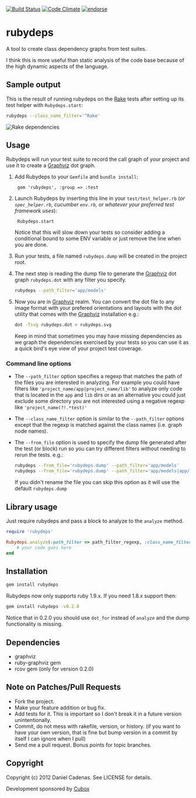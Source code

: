 [![Build Status](https://secure.travis-ci.org/dcadenas/rubydeps.png?branch=master)](http://travis-ci.org/dcadenas/rubydeps)
[![Code Climate](https://codeclimate.com/badge.png)](https://codeclimate.com/github/dcadenas/rubydeps)
[![endorse](http://api.coderwall.com/dcadenas/endorsecount.png)](http://coderwall.com/dcadenas)

rubydeps
========

A tool to create class dependency graphs from test suites.

I think this is more useful than static analysis of the code base because of the high dynamic aspects of the language. 


Sample output
-------------

This is the result of running rubydeps on the [Rake](https://github.com/jimweirich/rake) tests after setting up its test helper with `Rubydeps.start`:

```bash
rubydeps --class_name_filter='^Rake'
```

![Rake dependencies](https://github.com/dcadenas/rubydeps/raw/master/rake-deps.png)

Usage
---------------

Rubydeps will run your test suite to record the call graph of your project and use it to create a [Graphviz](http://www.graphviz.org) dot graph.

1. Add Rubydeps to your `Gemfile` and `bundle install`:

        gem 'rubydeps', :group => :test

2. Launch Rubydeps by inserting this line in your `test/test_helper.rb` (*or `spec_helper.rb`, cucumber `env.rb`, or whatever
   your preferred test framework uses*):

        Rubydeps.start

    Notice that this will slow down your tests so consider adding a conditional bound to some ENV variable or just remove the line when you are done.

3. Run your tests, a file named `rubydeps.dump` will be created in the project root.

4. The next step is reading the dump file to generate the [Graphviz](http://www.graphviz.org) dot graph `rubydeps.dot` with any filter you specify.

    ```bash
    rubydeps --path_filter='app/models'
    ```

5. Now you are in [Graphviz](http://www.graphviz.org) realm. You can convert the dot file to any image format with your prefered orientations and layouts with the dot utility that comes with the [Graphviz](http://www.graphviz.org) installation e.g.:

    ```bash
    dot -Tsvg rubydeps.dot > rubydeps.svg
    ```

    Keep in mind that sometimes you may have missing dependencies as we graph the dependencies exercised by your tests so you can use it as a quick bird's eye view of your project test coverage.

### Command line options

* The `--path_filter` option specifies a regexp that matches the path of the files you are interested in analyzing. For example you could have filters like `'project_name/app|project_name/lib'` to analyze only code that is located in the `app` and `lib` dirs or as an alternative you could just exclude some directory you are not interested using a negative regexp like `'project_name(?!.*test)'`

* The `--class_name_filter` option is similar to the `--path_filter` options except that the regexp is matched against the class names (i.e. graph node names).

* The `--from_file` option is used to specify the dump file generated after the test (or block) run so you can try different filters without needing to rerun the tests. e.g.:

    ```bash
    rubydeps --from_file='rubydeps.dump' --path_filter='app/models'
    rubydeps --from_file='rubydeps.dump' --path_filter='app/models|app/controllers'
    ```

  If you didn't rename the file you can skip this option as it will use the default `rubydeps.dump` 

Library usage
-------------

Just require rubydeps and pass a block to analyze to the `analyze` method.

```ruby
require 'rubydeps'

Rubydeps.analyze(:path_filter => path_filter_regexp, :class_name_filter => class_name_filter_regexp, :to_file => "rubydeps.dump") do
    # your code goes here
end
```

Installation
------------

```bash
gem install rubydeps
```

Rubydeps now only supports ruby 1.9.x. If you need 1.8.x support then:

```bash
gem install rubydeps -v0.2.0
```

Notice that in 0.2.0 you should use `dot_for` instead of `analyze` and the dump functionality is missing.

Dependencies
------------

* graphviz
* ruby-graphviz gem
* rcov gem (only for version 0.2.0)

Note on Patches/Pull Requests
-----------------------------

* Fork the project.
* Make your feature addition or bug fix.
* Add tests for it. This is important so I don't break it in a
  future version unintentionally.
* Commit, do not mess with rakefile, version, or history.
  (if you want to have your own version, that is fine but bump version in a commit by itself I can ignore when I pull)
* Send me a pull request. Bonus points for topic branches.

Copyright
---------

Copyright (c) 2012 Daniel Cadenas. See LICENSE for details.

Development sponsored by [Cubox](http://www.cuboxlabs.com)

